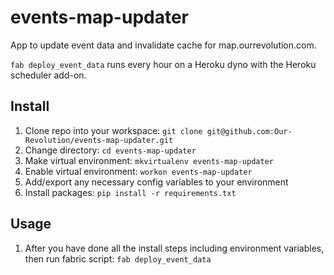 # events-map-updater
App to update event data and invalidate cache for map.ourrevolution.com.

`fab deploy_event_data` runs every hour on a Heroku dyno with the Heroku scheduler add-on.

## Install
1. Clone repo into your workspace: `git clone git@github.com:Our-Revolution/events-map-updater.git`
1. Change directory: `cd events-map-updater`
1. Make virtual environment: `mkvirtualenv events-map-updater`
1. Enable virtual environment: `workon events-map-updater`
1. Add/export any necessary config variables to your environment
1. Install packages: `pip install -r requirements.txt`

## Usage
1. After you have done all the install steps including environment variables, then run fabric script: `fab deploy_event_data`
